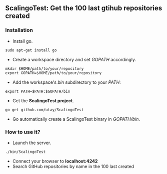 ## ScalingoTest: Get the 100 last gtihub repositories created

### Installation
* Install go.
```
sudo apt-get install go
```
* Create a workspace directory and set _GOPATH_ accordingly.
```
mkdir $HOME/path/to/your/repository
export GOPATH=$HOME/path/to/your/repository
```
* Add the workspace's _bin_ subdirectory to your _PATH_:
```
export PATH=$PATH:$GOPATH/bin
```
* Get the __ScalingoTest project__.
```
go get github.com/utay/ScalingoTest
```
* Go automatically create a ScalingoTest binary in _GOPATH/bin_.

### How to use it?
* Launch the server.
```
./bin/ScalingoTest
```
* Connect your browser to __localhost:4242__
* Search GitHub repositories by name in the 100 last created
